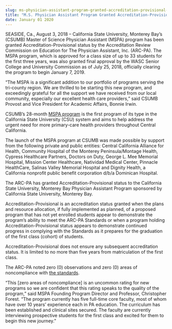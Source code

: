```yaml
---
slug: ms-physician-assistant-program-granted-accreditation-provisional-status-first-cohort-will-begin-class-january-2019
title: "M.S. Physician Assistant Program Granted Accreditation-Provisional Status; First Cohort Will Begin Class January 2019"
date: January 01 2020
---
```


<p>SEASIDE, Ca., August 3, 2018 – California State University, Monterey Bay’s (CSUMB) Master of Science Physician Assistant (MSPA) program has been granted Accreditation-Provisional status by the Accreditation Review Commission on Education for The Physician Assistant, Inc. (ARC-PA). The MSPA program, which is approved for a class size of up to 33 students for the first three years, was also granted final approval by the WASC Senior College and University Commission as of July 25, 2018, officially clearing the program to begin January 7, 2019.</p><p>“The MSPA is a significant addition to our portfolio of programs serving the tri-county region. We are thrilled to be starting this new program, and exceedingly grateful for all the support we have received from our local community, especially our excellent health care providers,” said CSUMB Provost and Vice President for Academic Affairs, Bonnie Irwin.</p><p>CSUMB’s 28-month <a href="https://csumb.edu/mspa">MSPA program</a> is the first program of its type in the California State University (CSU) system and aims to help address the urgent need for more primary-care health providers throughout Central California.</p><p>The launch of the MSPA program at CSUMB was made possible by support from the following private and public entities: Central California Alliance for Health, Community Hospital of the Monterey Peninsula/Montage Health, Cypress Healthcare Partners, Doctors on Duty, George L. Mee Memorial Hospital, Mission Center Healthcare, Natividad Medical Center, Pinnacle HealthCare, Salinas Valley Memorial Hospital and Dignity Health, a California nonprofit public benefit corporation d/b/a Dominican Hospital.</p><p>The ARC-PA has granted Accreditation-Provisional status to the California State University, Monterey Bay Physician Assistant Program sponsored by California State University, Monterey Bay.</p><p>Accreditation-Provisional is an accreditation status granted when the plans and resource allocation, if fully implemented as planned, of a proposed program that has not yet enrolled students appear to demonstrate the program’s ability to meet the ARC-PA Standards or when a program holding Accreditation-Provisional status appears to demonstrate continued progress in complying with the Standards as it prepares for the graduation of the first class (cohort) of students.</p><p>Accreditation-Provisional does not ensure any subsequent accreditation status. It is limited to no more than five years from matriculation of the first class.</p><p>The ARC-PA noted zero (0) observations and zero (0) areas of noncompliance with <a href="http://www.arc-pa.org/accreditation/standards-of-accreditation/">the standards</a>.</p><p>“This [zero areas of noncompliance] is an uncommon rating for new programs so we are confident that this rating speaks to the quality of the program,” said MSPA Founding Program Director and Professor, Christopher Forest. “The program currently has five full-time core faculty, most of whom have over 10 years’ experience each in PA education. The curriculum has been established and clinical sites secured. The faculty are currently interviewing prospective students for the first class and excited for them to begin this new journey.”</p>
